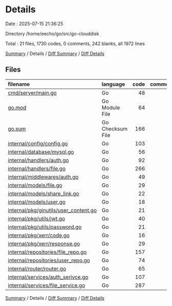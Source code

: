 # Details

Date : 2025-07-15 21:36:25

Directory /home/eecho/go/src/go-clouddisk

Total : 21 files,  1730 codes, 0 comments, 242 blanks, all 1972 lines

[Summary](results.md) / Details / [Diff Summary](diff.md) / [Diff Details](diff-details.md)

## Files
| filename | language | code | comment | blank | total |
| :--- | :--- | ---: | ---: | ---: | ---: |
| [cmd/server/main.go](/cmd/server/main.go) | Go | 48 | 0 | 13 | 61 |
| [go.mod](/go.mod) | Go Module File | 64 | 0 | 4 | 68 |
| [go.sum](/go.sum) | Go Checksum File | 166 | 0 | 1 | 167 |
| [internal/config/config.go](/internal/config/config.go) | Go | 103 | 0 | 19 | 122 |
| [internal/database/mysql.go](/internal/database/mysql.go) | Go | 56 | 0 | 11 | 67 |
| [internal/handlers/auth.go](/internal/handlers/auth.go) | Go | 92 | 0 | 13 | 105 |
| [internal/handlers/file.go](/internal/handlers/file.go) | Go | 266 | 0 | 32 | 298 |
| [internal/middlewares/auth.go](/internal/middlewares/auth.go) | Go | 49 | 0 | 10 | 59 |
| [internal/models/file.go](/internal/models/file.go) | Go | 29 | 0 | 5 | 34 |
| [internal/models/share\_link.go](/internal/models/share_link.go) | Go | 22 | 0 | 5 | 27 |
| [internal/models/user.go](/internal/models/user.go) | Go | 18 | 0 | 4 | 22 |
| [internal/pkg/ginutils/user\_content.go](/internal/pkg/ginutils/user_content.go) | Go | 21 | 0 | 4 | 25 |
| [internal/pkg/utils/jwt.go](/internal/pkg/utils/jwt.go) | Go | 40 | 0 | 7 | 47 |
| [internal/pkg/utils/password.go](/internal/pkg/utils/password.go) | Go | 21 | 0 | 5 | 26 |
| [internal/pkg/xerr/code.go](/internal/pkg/xerr/code.go) | Go | 16 | 0 | 4 | 20 |
| [internal/pkg/xerr/response.go](/internal/pkg/xerr/response.go) | Go | 29 | 0 | 7 | 36 |
| [internal/repositories/file\_repo.go](/internal/repositories/file_repo.go) | Go | 157 | 0 | 20 | 177 |
| [internal/repositories/user\_repo.go](/internal/repositories/user_repo.go) | Go | 74 | 0 | 8 | 82 |
| [internal/router/router.go](/internal/router/router.go) | Go | 65 | 0 | 14 | 79 |
| [internal/services/auth\_serivce.go](/internal/services/auth_serivce.go) | Go | 107 | 0 | 18 | 125 |
| [internal/services/file\_service.go](/internal/services/file_service.go) | Go | 287 | 0 | 38 | 325 |

[Summary](results.md) / Details / [Diff Summary](diff.md) / [Diff Details](diff-details.md)
